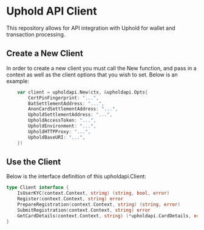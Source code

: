 # Uphold API Client

This repository allows for API integration with Uphold for wallet and transaction processing.

## Create a New Client

In order to create a new client you must call the New function, and pass in a context
as well as the client options that you wish to set.  Below is an example:

```go
    var client = upholdapi.New(ctx, &upholdapi.Opts{
        CertPinFingerprint: "...",
        BatSettlementAddress: "...",
        AnonCardSettlementAddress: "...",
        UpholdSettlementAddress: "...",
        UpholdAccessToken: "...",
        UpholdEnvironment: "...",
        UpholdHTTPProxy: "...",
        UpholdBaseURI: "...",
    })
```

## Use the Client

Below is the interface definition of this upholdapi.Client:

```go
type Client interface {
	IsUserKYC(context.Context, string) (string, bool, error)
	Register(context.Context, string) error
	PrepareRegistration(context.Context, string) (string, error)
	SubmitRegistration(context.Context, string) error
	GetCardDetails(context.Context, string) (*upholdapi.CardDetails, error)
}
```

